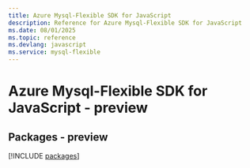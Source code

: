 ```yaml
---
title: Azure Mysql-Flexible SDK for JavaScript
description: Reference for Azure Mysql-Flexible SDK for JavaScript
ms.date: 08/01/2025
ms.topic: reference
ms.devlang: javascript
ms.service: mysql-flexible
---
```

# Azure Mysql-Flexible SDK for JavaScript - preview
## Packages - preview
[!INCLUDE [packages](mysql-flexible-index.md)]